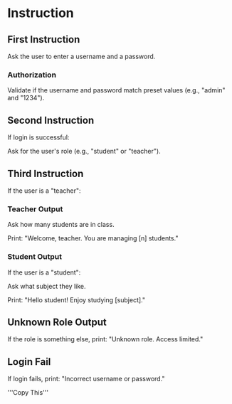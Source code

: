 # Instruction

## First Instruction
Ask the user to enter a username and a password.

### Authorization
Validate if the username and password match preset values (e.g., "admin" and "1234").

## Second Instruction
If login is successful:

Ask for the user's role (e.g., "student" or "teacher").

## Third Instruction
If the user is a "teacher":
### Teacher Output
Ask how many students are in class.

Print: "Welcome, teacher. You are managing [n] students."

### Student Output
If the user is a "student":

Ask what subject they like.

Print: "Hello student! Enjoy studying [subject]."

## Unknown Role Output
If the role is something else, print: "Unknown role. Access limited."
## Login Fail
If login fails, print: "Incorrect username or password."

'''Copy This'''
